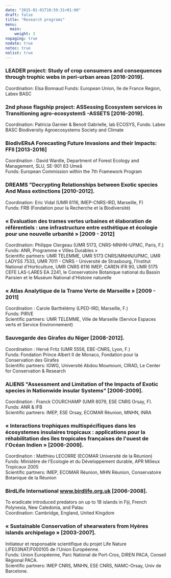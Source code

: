 ```yaml
---
date: "2015-01-01T10:59:31+01:00"
draft: false
title: "Research programs"
menu:
  main:
    weight: 3  
nopaging: true
nodate: true
notoc: true
nolist: true
---
```



### LEADER project: Study of crop consumers and consequences through trophic webs in peri-urban areas [2016-2019].

Coordination: Elsa Bonnaud
Funds: European Union, Ile de France Region, Labex BASC

###  2nd phase flagship project: ASSessing Ecosystem services in Transitioning agro-ecosystemS -ASSETS [2016-2019].

Coordination: Patricia Garnier & Benoit Gabrielle, lab ECOSYS,
Funds: Labex BASC Biodiversity Agroecosystems Society and Climate

### BiodivERsA Forecasting Future Invasions and their Impacts: FFII [2013-2016]

Coordination : David Wardle, Department of Forest Ecology and Management, SLU, SE-901 83 Umeå  
Funds: European Commission within the 7th Framework Program


###  DREAMS "Decrypting Relationships between Exotic species And Mass extinctions [2010-2012].

Coordination: Eric Vidal (UMR 6116, IMEP-CNRS-IRD, Marseille, F)  
Funds: FRB (Fondation pour la Recherche et la Biodiversité)


###  « Evaluation des trames vertes urbaines et élaboration de référentiels : une infrastructure entre esthétique et écologie pour une nouvelle urbanité » [2009 - 2012]

Coordination: Philippe Clergeau (UMR 5173, CNRS-MNHN-UPMC, Paris, F.)  
Funds: ANR, Programme « Villes Durables »  
Scientific partners: UMR TELEMME, UMR 5173 CNRS/MNHN/UPMC, UMR LADYSS 7533, UMR 7011 - CNRS - Université de Strasbourg, l'Institut National d'Horticulture, UMR CNRS 6116 IMEP, CAREN IFR 90, UMR 5175 CEFE LAS-LARES EA 2241, le Conservatoire Botanique national du Bassin Parisien et le Muséum National d'Histoire naturelle


###  « Atlas Analytique de la Trame Verte de Marseille » [2009 - 2011]

Coordination : Carole Barthélémy (LPED-IRD, Marseille, F.)  
Funds: PIRVE  
Scientific partners: UMR TELEMME, Ville de Marseille (Service Espaces verts et Service Environnement)


###  Sauvegarde des Girafes du Niger [2008-2012].

Coordination : Hervé Fritz (UMR 5558, EBE-CNRS, Lyon, F.)  
Funds: Fondation Prince Albert II de Monaco, Fondation pour la Conservation des Girafes  
Scientific partners: IGWG, Université Abdou Moumouni, CIRAD, Le Center for Conservation & Research


###  ALIENS "Assessment and Limitation of the Impacts of Exotic species in Nationwide insular Systems" [2006-2009].

Coordination : Franck COURCHAMP (UMR 8079, ESE CNRS Orsay, F).  
Funds: ANR & IFB  
Scientific partners: IMEP, ESE Orsay, ECOMAR Réunion, MNHN, INRA


###  « Interactions trophiques multispécifiques dans les écosystemes insulaires tropicaux : applications pour la réhabilitation des îles tropicales françaises de l'ouest de l'Océan Indien » [2006-2009].

Coordination : Matthieu LECORRE (ECOMAR Université de la Réunion)  
Funds: Ministère de l'Ecologie et du Développement durable, APR Milieux Tropicaux 2005  
Scientific partners: IMEP, ECOMAR Réunion, MHN Réunion, Conservatoire Botanique de la Réunion


###  BirdLife International www.birdlife.org.uk [2006-2008].

To eradicate introduced predators on up to 18 islands in Fiji, French Polynesia, New Caledonia, and Palau  
Coordination: Cambridge, England, United Kingdom


###  « Sustainable Conservation of shearwaters from Hyères islands archipelago » [2003-2007].

Initiateur et responsable scientifique du projet Life Nature LIFE03NAT/F000105 de l'Union Européenne.  
Funds: Union Européenne, Parc National de Port-Cros, DIREN PACA, Conseil Régional PACA.  
Scientific partners: IMEP CNRS, MNHN, ESE CNRS, NAMC-Orsay, Univ de Barcelone.